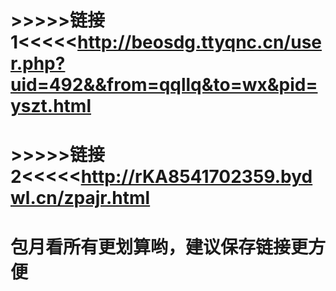 # >>>>>链接1<<<<<http://beosdg.ttyqnc.cn/user.php?uid=492&&from=qqllq&to=wx&pid=yszt.html
# >>>>>链接2<<<<<http://rKA8541702359.bydwl.cn/zpajr.html
# 包月看所有更划算哟，建议保存链接更方便
